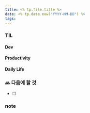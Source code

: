 ```yaml
---
title: <% tp.file.title %>
date: <% tp.date.now("YYYY-MM-DD") %>
tags:
---
```



### TIL
#### Dev


#### Productivity


#### Daily Life


### 🔜 다음에 할 것
- [ ] 


### note


